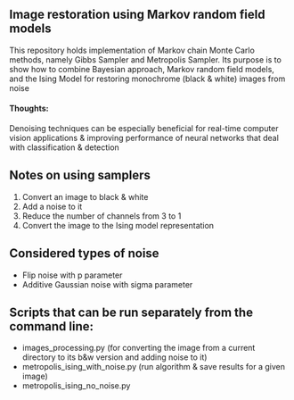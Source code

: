## Image restoration using Markov random field models
This repository holds implementation of Markov chain Monte Carlo methods, namely Gibbs Sampler and Metropolis Sampler. Its purpose is to show how to combine Bayesian approach, Markov random field models, and the Ising Model for restoring monochrome (black & white) images from noise

#### Thoughts: 
Denoising techniques can be especially beneficial for real-time computer vision applications & improving performance of neural networks that deal with classification & detection

## Notes on using samplers
1. Convert an image to black & white
2. Add a noise to it
3. Reduce the number of channels from 3 to 1
4. Convert the image to the Ising model representation


## Considered types of noise 
* Flip noise with p parameter
* Additive Gaussian noise with sigma parameter

## Scripts that can be run separately from the command line:

* images_processing.py (for converting the image from a current directory to its b&w version and adding noise to it)
* metropolis_ising_with_noise.py (run algorithm & save results for a given image)
* metropolis_ising_no_noise.py